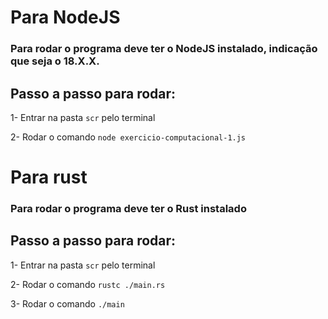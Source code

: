 # Para NodeJS

### Para rodar o programa deve ter o NodeJS instalado, indicação que seja o 18.X.X.

## Passo a passo para rodar:

1- Entrar na pasta `scr` pelo terminal

2- Rodar o comando `node exercicio-computacional-1.js`

# Para rust

### Para rodar o programa deve ter o Rust instalado

## Passo a passo para rodar:

1- Entrar na pasta `scr` pelo terminal

2- Rodar o comando `rustc ./main.rs`

3- Rodar o comando `./main`
